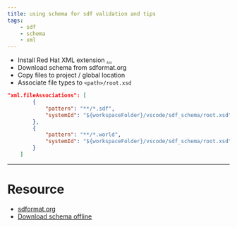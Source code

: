 ```yaml
---
title: using schema for sdf validation and tips
tags:
    - sdf
    - schema
    - xml
---
```

- Install Red Hat XML extension [...](https://marketplace.visualstudio.com/items?itemName=redhat.vscode-xml)
- Download schema from sdformat.org
- Copy files to project / global location
- Associate file types to `<path>/root.xsd`

```json title="settings"
"xml.fileAssociations": [
        {
            "pattern": "**/*.sdf",
            "systemId": "${workspaceFolder}/vscode/sdf_schema/root.xsd"
        },
        {
            "pattern": "**/*.world",
            "systemId": "${workspaceFolder}/vscode/sdf_schema/root.xsd"
        }
    ]
```

---

# Resource
- [sdformat.org](http://sdformat.org/schemas/root.xsd)
- [Download schema offline](https://myxml.in/download-xsd-from-url.html)

